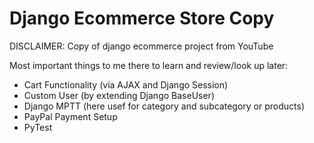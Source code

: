 # Django Ecommerce Store Copy
DISCLAIMER: Copy of django ecommerce project from YouTube

Most important things to me there to learn and review/look up later:
  - Cart Functionality (via AJAX and Django Session)
  - Custom User (by extending Django BaseUser)
  - Django MPTT (here usef for category and subcategory or products)
  - PayPal Payment Setup
  - PyTest
